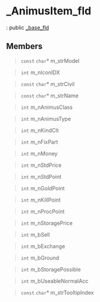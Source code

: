 # _AnimusItem_fld
: public [_base_fld](lua/classes/_base_fld.md)
 
## Members
 
> `const` `char`* m_strModel
 
> `int` m_nIconIDX
 
> `const` `char`* m_strCivil
 
> `const` `char`* m_strName
 
> `int` m_nAnimusClass
 
> `int` m_nAnimusType
 
> `int` m_nKindClt
 
> `int` m_nFixPart
 
> `int` m_nMoney
 
> `int` m_nStdPrice
 
> `int` m_nStdPoint
 
> `int` m_nGoldPoint
 
> `int` m_nKillPoint
 
> `int` m_nProcPoint
 
> `int` m_nStoragePrice
 
> `int` m_bSell
 
> `int` m_bExchange
 
> `int` m_bGround
 
> `int` m_bStoragePossible
 
> `int` m_bUseableNormalAcc
 
> `const` `char`* m_strTooltipIndex
 
